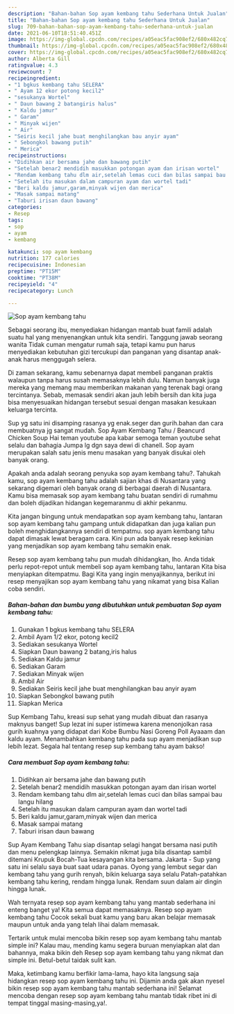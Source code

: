 ```yaml
---
description: "Bahan-bahan Sop ayam kembang tahu Sederhana Untuk Jualan"
title: "Bahan-bahan Sop ayam kembang tahu Sederhana Untuk Jualan"
slug: 709-bahan-bahan-sop-ayam-kembang-tahu-sederhana-untuk-jualan
date: 2021-06-10T18:51:40.451Z
image: https://img-global.cpcdn.com/recipes/a05eac5fac908ef2/680x482cq70/sop-ayam-kembang-tahu-foto-resep-utama.jpg
thumbnail: https://img-global.cpcdn.com/recipes/a05eac5fac908ef2/680x482cq70/sop-ayam-kembang-tahu-foto-resep-utama.jpg
cover: https://img-global.cpcdn.com/recipes/a05eac5fac908ef2/680x482cq70/sop-ayam-kembang-tahu-foto-resep-utama.jpg
author: Alberta Gill
ratingvalue: 4.3
reviewcount: 7
recipeingredient:
- "1 bgkus kembang tahu SELERA"
- " Ayam 12 ekor potong kecil2"
- "sesukanya Wortel"
- " Daun bawang 2 batangiris halus"
- " Kaldu jamur"
- " Garam"
- " Minyak wijen"
- " Air"
- "Seiris kecil jahe buat menghilangkan bau anyir ayam"
- " Sebongkol bawang putih"
- " Merica"
recipeinstructions:
- "Didihkan air bersama jahe dan bawang putih"
- "Setelah benar2 mendidih masukkan potongan ayam dan irisan wortel"
- "Rendam kembang tahu dlm air,setelah lemas cuci dan bilas sampai bau langu hilang"
- "Setelah itu masukan dalam campuran ayam dan wortel tadi"
- "Beri kaldu jamur,garam,minyak wijen dan merica"
- "Masak sampai matang"
- "Taburi irisan daun bawang"
categories:
- Resep
tags:
- sop
- ayam
- kembang

katakunci: sop ayam kembang 
nutrition: 177 calories
recipecuisine: Indonesian
preptime: "PT15M"
cooktime: "PT38M"
recipeyield: "4"
recipecategory: Lunch

---
```



![Sop ayam kembang tahu](https://img-global.cpcdn.com/recipes/a05eac5fac908ef2/680x482cq70/sop-ayam-kembang-tahu-foto-resep-utama.jpg)

Sebagai seorang ibu, menyediakan hidangan mantab buat famili adalah suatu hal yang menyenangkan untuk kita sendiri. Tanggung jawab seorang  wanita Tidak cuman mengatur rumah saja, tetapi kamu pun harus menyediakan kebutuhan gizi tercukupi dan panganan yang disantap anak-anak harus menggugah selera.

Di zaman  sekarang, kamu sebenarnya dapat membeli panganan praktis walaupun tanpa harus susah memasaknya lebih dulu. Namun banyak juga mereka yang memang mau memberikan makanan yang terenak bagi orang tercintanya. Sebab, memasak sendiri akan jauh lebih bersih dan kita juga bisa menyesuaikan hidangan tersebut sesuai dengan masakan kesukaan keluarga tercinta. 

Sup yg satu ini disamping rasanya yg enak.seger dan gurih.bahan dan cara membuatnya jg sangat mudah. Sop Ayam Kembang Tahu / Beancurd Chicken Soup Hai teman youtube apa kabar semoga teman youtube sehat selalu dan bahagia Jumpa lg dgn saya dewi di chanell. Sop ayam merupakan salah satu jenis menu masakan yang banyak disukai oleh banyak orang.

Apakah anda adalah seorang penyuka sop ayam kembang tahu?. Tahukah kamu, sop ayam kembang tahu adalah sajian khas di Nusantara yang sekarang digemari oleh banyak orang di berbagai daerah di Nusantara. Kamu bisa memasak sop ayam kembang tahu buatan sendiri di rumahmu dan boleh dijadikan hidangan kegemaranmu di akhir pekanmu.

Kita jangan bingung untuk mendapatkan sop ayam kembang tahu, lantaran sop ayam kembang tahu gampang untuk didapatkan dan juga kalian pun boleh menghidangkannya sendiri di tempatmu. sop ayam kembang tahu dapat dimasak lewat beragam cara. Kini pun ada banyak resep kekinian yang menjadikan sop ayam kembang tahu semakin enak.

Resep sop ayam kembang tahu pun mudah dihidangkan, lho. Anda tidak perlu repot-repot untuk membeli sop ayam kembang tahu, lantaran Kita bisa menyiapkan ditempatmu. Bagi Kita yang ingin menyajikannya, berikut ini resep menyajikan sop ayam kembang tahu yang nikamat yang bisa Kalian coba sendiri.

<!--inarticleads1-->

##### Bahan-bahan dan bumbu yang dibutuhkan untuk pembuatan Sop ayam kembang tahu:

1. Gunakan 1 bgkus kembang tahu SELERA
1. Ambil  Ayam 1/2 ekor, potong kecil2
1. Sediakan sesukanya Wortel
1. Siapkan  Daun bawang 2 batang,iris halus
1. Sediakan  Kaldu jamur
1. Sediakan  Garam
1. Sediakan  Minyak wijen
1. Ambil  Air
1. Sediakan Seiris kecil jahe buat menghilangkan bau anyir ayam
1. Siapkan  Sebongkol bawang putih
1. Siapkan  Merica


Sup Kembang Tahu, kreasi sup sehat yang mudah dibuat dan rasanya maknyus banget! Sup lezat ini super istimewa karena menonjolkan rasa gurih kuahnya yang didapat dari Kobe Bumbu Nasi Goreng Poll Ayaaam dan kaldu ayam. Menambahkan kembang tahu pada sup ayam menjadikan sup lebih lezat. Segala hal tentang resep sup kembang tahu ayam bakso! 

<!--inarticleads2-->

##### Cara membuat Sop ayam kembang tahu:

1. Didihkan air bersama jahe dan bawang putih
1. Setelah benar2 mendidih masukkan potongan ayam dan irisan wortel
1. Rendam kembang tahu dlm air,setelah lemas cuci dan bilas sampai bau langu hilang
1. Setelah itu masukan dalam campuran ayam dan wortel tadi
1. Beri kaldu jamur,garam,minyak wijen dan merica
1. Masak sampai matang
1. Taburi irisan daun bawang


Sup Ayam Kembang Tahu siap disantap selagi hangat bersama nasi putih dan menu pelengkap lainnya. Semakin nikmat juga bila disantap sambil ditemani Krupuk Bocah-Tua kesayangan kita bersama. Jakarta - Sup yang satu ini selalu saya buat saat udara panas. Oyong yang lembut segar dan kembang tahu yang gurih renyah, bikin keluarga saya selalu Patah-patahkan kembang tahu kering, rendam hingga lunak. Rendam suun dalam air dingin hingga lunak. 

Wah ternyata resep sop ayam kembang tahu yang mantab sederhana ini enteng banget ya! Kita semua dapat memasaknya. Resep sop ayam kembang tahu Cocok sekali buat kamu yang baru akan belajar memasak maupun untuk anda yang telah lihai dalam memasak.

Tertarik untuk mulai mencoba bikin resep sop ayam kembang tahu mantab simple ini? Kalau mau, mending kamu segera buruan menyiapkan alat dan bahannya, maka bikin deh Resep sop ayam kembang tahu yang nikmat dan simple ini. Betul-betul taidak sulit kan. 

Maka, ketimbang kamu berfikir lama-lama, hayo kita langsung saja hidangkan resep sop ayam kembang tahu ini. Dijamin anda gak akan nyesel bikin resep sop ayam kembang tahu mantab sederhana ini! Selamat mencoba dengan resep sop ayam kembang tahu mantab tidak ribet ini di tempat tinggal masing-masing,ya!.

